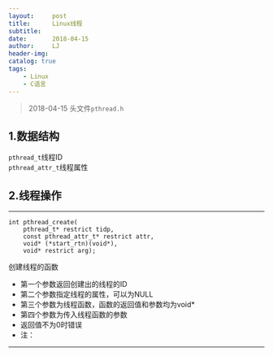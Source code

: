 ```yaml
---
layout:     post
title:      Linux线程
subtitle:   
date:       2018-04-15
author:     LJ
header-img: 
catalog: true
tags:
    - Linux
    - C语言
---
```


>2018-04-15
>头文件`pthread.h`  

## **1.数据结构**
`pthread_t`线程ID  
`pthread_attr_t`线程属性  

## **2.线程操作**

---

```
int pthread_create(
    pthread_t* restrict tidp,
    const pthread_attr_t* restrict attr,
    void* (*start_rtn)(void*),
    void* restrict arg);
```
创建线程的函数  
* 第一个参数返回创建出的线程的ID  
* 第二个参数指定线程的属性，可以为NULL  
* 第三个参数为线程函数，函数的返回值和参数均为void*  
* 第四个参数为传入线程函数的参数  
* 返回值不为0时错误  
* 注：

---






